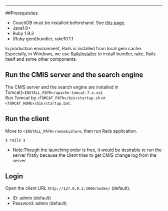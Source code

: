 ---
##Prerequisites
* CouchDB must be installed beforehand. See [this page](https://github.com/NemakiWare/NemakiWare/wiki/Install-CouchDB).
* Java1.6+
* Ruby 1.9.3
* (Ruby gem)bundler, rake10.1.1

In production environment, Rails is installed from local gem cache.  
Especially, in Windows, we use [RailsInstaller](http://railsinstaller.org/en) to install bundler, rake, Rails itself and some other components.

## Run the CMIS server and the search engine
The CMIS server and the search engine are installed in Tomcat(`<INSTALL_PATH>/apache-tomcat-7.x.xx`).  
Run Tomcat by `<TOMCAT_PATH>/bin/startup.sh` or `<TOMCAT_HOME>/bin/startup.bat`.

## Run the client
Move to `<INSTALL_PATH>/nemakishare`, then run Rails application.  
  ```sh
$ rails s
```

* Note:Though the launching order is free, it would be desirable to run the server firstly because the client tries to get CMIS change log from the server.

## Login
Open the client URL `http://127.0.0.1:3000/nodes/` (default).
* ID: admin (default)
* Password: admin (default)